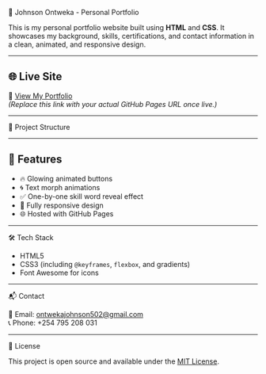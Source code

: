  💼 Johnson Ontweka - Personal Portfolio

This is my personal portfolio website built using **HTML** and **CSS**. It showcases my background, skills, certifications, and contact information in a clean, animated, and responsive design.

---

## 🌐 Live Site

🔗 [View My Portfolio]( https://jowekbeltan.github.io/portifolio-/)  
*(Replace this link with your actual GitHub Pages URL once live.)*

---

📁 Project Structure

---

## 🚀 Features

- 🔥 Glowing animated buttons
- 🌀 Text morph animations
- ✅ One-by-one skill word reveal effect
- 📱 Fully responsive design
- 🌐 Hosted with GitHub Pages

---

🛠️ Tech Stack

- HTML5
- CSS3 (including `@keyframes`, `flexbox`, and gradients)
- Font Awesome for icons

---

📬 Contact

📧 Email: ontwekajohnson502@gmail.com  
📞 Phone: +254 795 208 031

---

📜 License

This project is open source and available under the [MIT License](LICENSE).



